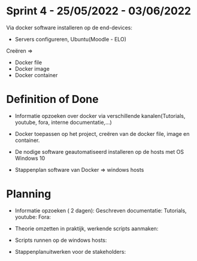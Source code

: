 # Sprint 4 - 25/05/2022 - 03/06/2022

Via docker software installeren op de end-devices:

-	Servers configureren, Ubuntu(Moodle - ELO)

Creëren =>

-	Docker file
-	Docker image
-	Docker container

# Definition of Done


-	Informatie opzoeken over docker via verschillende kanalen(Tutorials, youtube, fora, interne documentatie,...)

-	Docker toepassen op het project, creëren van de docker file, image en container.

-	De nodige software geautomatiseerd installeren op de hosts met OS Windows 10

-	Stappenplan software van Docker => windows hosts

# Planning

-	Informatie opzoeken ( 2 dagen):	Geschreven documentatie: 
					Tutorials, youtube:
					Fora:
					
									
-	Theorie omzetten in praktijk, werkende scripts aanmaken:

-	Scripts runnen op de windows hosts:

-	Stappenplanuitwerken voor de stakeholders: 
